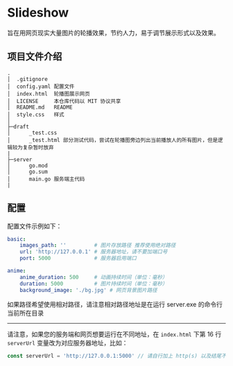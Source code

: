 # Slideshow

旨在用网页现实大量图片的轮播效果，节约人力，易于调节展示形式以及效果。

## 项目文件介绍

```
.
│  .gitignore
│  config.yaml 配置文件
│  index.html  轮播图展示网页
│  LICENSE     本仓库代码以 MIT 协议共享
│  README.md   README
│  style.css   样式
│
├─draft
│      _test.css
│      _test.html 部分测试代码，尝试在轮播图旁边列出当前播放人的所有图片，但是逻辑较为复杂暂时放弃
|
├─server
│      go.mod
│      go.sum
│      main.go 服务端主代码
|
```

## 配置

配置文件示例如下：
```yaml
basic:
    images_path: ''         # 图片存放路径 推荐使用绝对路径
    url: 'http://127.0.0.1' # 服务器地址，请不要加端口号
    port: 5000              # 服务器启用端口

anime:
    anime_duration: 500     # 动画持续时间（单位：毫秒）
    duration: 5000          # 图片持续时间（单位：毫秒）
    background_image: './bg.jpg' # 网页背景图片路径
```

如果路径希望使用相对路径，请注意相对路径地址是在运行 server.exe 的命令行当前所在目录

---

请注意，如果您的服务端和网页想要运行在不同地址，在 `index.html` 下第 16 行 `serverUrl` 变量改为对应服务器地址，比如：
```javascript
const serverUrl = 'http://127.0.0.1:5000' // 请自行加上 http(s) 以及结尾不接斜杠
```
